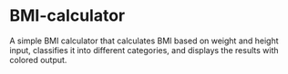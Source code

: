 # BMI-calculator
A simple BMI calculator that calculates BMI based on weight and height input, classifies it into different categories, and displays the results with colored output.
